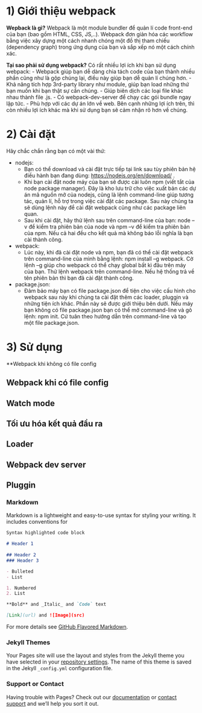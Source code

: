 # 1) Giới thiệu webpack
**Wepback là gì?**
    Webpack là một module bundler để quản lí code front-end của bạn (bao gồm HTML, CSS, JS,..). Webpack đơn giản hóa các workflow bằng       việc xây dựng một cách nhanh chóng một đồ thị tham chiếu (dependency graph) trong ứng dụng của bạn và sắp xếp nó một cách chính xác.
    
**Tại sao phải sử dụng webpack?**
    Có rất nhiều lợi ích khi bạn sử dụng webpack:
        - Webpack giúp  bạn dễ dàng chia tách code của bạn thành nhiều phần cũng như là gộp chúng lại, điều này giúp bạn dễ quản lí              chúng hơn.
        - Khả năng tích hợp 3rd-party library như module, giúp bạn load những thứ bạn muốn khi bạn thật sự cần chúng.
        - Giúp biên dịch các loại file khác nhau thành file .js.
        - Có webpack-dev-server để chạy các gói bundle ngay lập tức.
        - Phù hợp với các dự án lớn về web.
    Bên cạnh những lợi ích trên, thì còn nhiều lợi ích khác mà khi sử dụng bạn sẽ cảm nhận rõ hơn về chúng. 


# 2) Cài đặt
  Hãy chắc chắn rằng bạn có một vài thứ:
  + nodejs: 
    -	Bạn có thể download và cài đặt trực tiếp tại link sau tùy phiên bản hệ điều hành bạn đang dùng: https://nodejs.org/en/download/ . 
    -	Khi bạn cài đặt node máy của bạn sẽ được cài luôn npm (viết tắt của node package manager). Đây là kho lưu trữ cho việc xuất bản         các dự án mã nguồn mở của nodejs, cũng là lệnh command-line giúp tương tác, quản lí, hỗ trợ trong việc cài đặt các package. Sau         này chúng ta sẽ dùng lệnh này để cài đặt webpack cũng như các package liên quan.
    -	Sau khi cài đặt, hãy thử lệnh sau trên command-line của bạn: node –v để kiểm tra phiên bản của node và npm –v để kiểm tra phiên         bản của npm. Nếu cả hai đều cho kết quả mà không báo lỗi nghĩa là bạn cài thành công.
  + webpack:
    -	Lúc này, khi đã cài đặt node và npm, bạn đã có thể cài đặt webpack trên command-line của mình bằng lệnh: npm install –g webpack.         Cờ lệnh –g giúp cho webpack có thể chạy global bất kì đâu trên máy của bạn. Thử lệnh webpack trên command-line. Nếu hệ thống             trả về tên phiên bản thì bạn đã cài đặt thành công.
  + package.json:
    -	Đảm bảo máy bạn có file package.json để tiện cho việc cấu hình cho webpack sau này khi chúng ta cài đặt thêm các loader, pluggin         và những tiện ích khác. Phần này sẽ được giới thiệu bên dưới. Nếu máy bạn không có file package.json bạn có thể mở command-line và       gõ lệnh: npm init. Cứ tuân theo hướng dẫn trên command-line và tạo một file package.json.

  
# 3) Sử dụng
  **Webpack khi không có file config
  ## Webpack khi có file config
  ## Watch mode
  ## Tối ưu hóa kết quả đầu ra
  ## Loader
  ## Webpack dev server
  ## Pluggin




### Markdown

Markdown is a lightweight and easy-to-use syntax for styling your writing. It includes conventions for

```markdown
Syntax highlighted code block

# Header 1
      
## Header 2
### Header 3

- Bulleted
- List

1. Numbered
2. List

**Bold** and _Italic_ and `Code` text

[Link](url) and ![Image](src)
```

For more details see [GitHub Flavored Markdown](https://guides.github.com/features/mastering-markdown/).

### Jekyll Themes

Your Pages site will use the layout and styles from the Jekyll theme you have selected in your [repository settings](https://github.com/UDPT-2017/seminar-webpack-1412193-1412169.github.io/settings). The name of this theme is saved in the Jekyll `_config.yml` configuration file.

### Support or Contact

Having trouble with Pages? Check out our [documentation](https://help.github.com/categories/github-pages-basics/) or [contact support](https://github.com/contact) and we’ll help you sort it out.
